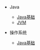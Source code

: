 
* Java

  * [Java基础](./docs/a-1demo.md)
  * [JVM](./docs/jvm.md)

* 操作系统

  * [Java基础](./docs/a-1demo.md)

  

